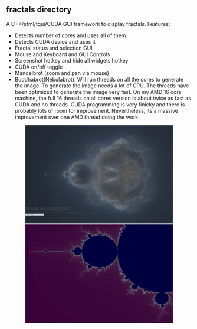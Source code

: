 ## fractals directory
A C++/sfml/tgui/CUDA GUI framework to display fractals. Features:
* Detects number of cores and uses all of them.
* Detects CUDA device and uses it 
* Fractal status and selection GUI
* Mouse and Keyboard and GUI Controls
* Screenshot hotkey and hide all widgets hotkey
* CUDA on/off toggle 
* Mandelbrot (zoom and pan via mouse)
* Buddhabrot(Nebulabrot). Will run threads on all the cores to generate the image. To generate the image needs a lot of CPU. The threads have been optimized to generate the image very fast.
On my AMD 16 core machine, the full 16 threads on all cores version is about twice as fast as CUDA and no threads.
CUDA programming is very finicky and there is probably lots of room for improvement.
Nevertheless, its a massive improvement over one AMD thread doing the work.
<p align="center">
<img src="nebulabrot.png" width="400" height="266">
<img src="madelbrot.png" width="400" height="266">
</p>